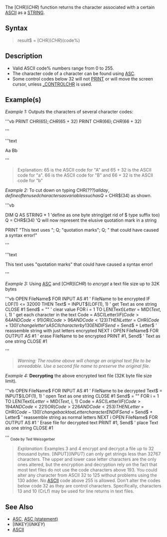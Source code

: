 The [CHR$](CHR$) function returns the character associated with a certain [ASCII](ASCII) as a [STRING](STRING).


## Syntax

> result$ = [CHR$](CHR$)(code%)


## Description

* Valid ASCII code% numbers range from 0 to 255.
* The character code of a character can be found using [ASC](ASC).
* Some control codes below 32 will not [PRINT](PRINT) or will move the screen cursor, unless [_CONTROLCHR](_CONTROLCHR) is used.


## Example(s)

*Example 1:* Outputs the characters of several character codes:

'''vb
PRINT CHR$(65); CHR$(65 + 32)
PRINT CHR$(66); CHR$(66 + 32)

'''

'''text

Aa
Bb

'''

> Explanation: 65 is the ASCII code for "A" and 65 + 32 is the ASCII code for "a". 66 is the ASCII code for "B" and 66 + 32 is the ASCII code for "b"


*Example 2:* To cut down on typing CHR$(???) all day, define often used characters as variables such as Q$ = CHR$(34) as shown.

'''vb


DIM Q AS STRING * 1   'define as one byte string(get rid of $ type suffix too)
Q = CHR$(34)          'Q will now represent the elusive quotation mark in a string

PRINT "This text uses "; Q; "quotation marks"; Q; " that could have caused a syntax error!"


'''

'''text


This text uses "quotation marks" that could have caused a syntax error!

'''



*Example 3:* Using [ASC](ASC) and [CHR$](CHR$) to *encrypt* a text file size up to 32K bytes

'''vb
OPEN FileName$ FOR INPUT AS #1 ' FileName to be encrypted
IF LOF(1) <= 32000 THEN Text$ = INPUT$(LOF(1), 1) ' get Text as one string
CLOSE #1
Send$ = "" ' clear value
FOR i = 1 TO LEN(Text$)
    Letter$ = MID$(Text$, i, 1) ' get each character in the text
    Code = ASC(Letter$)
    IF (Code > 64 AND Code < 91) OR (Code > 96 AND Code < 123) THEN
        Letter$ = CHR$(Code + 130) ' change letter's ASCII character by 130
    END IF
    Send$ = Send$ + Letter$ ' reassemble string with just letters encrypted
NEXT i
OPEN FileName$ FOR OUTPUT AS #1 ' erase FileName to be encrypted
PRINT #1, Send$   ' Text as one string
CLOSE #1

'''
> *Warning: The routine above will change an original text file to be unreadable. Use a second file name to preserve the original file.*


*Example 4:* **Decrypting** the above encrypted text file (32K byte file size limit). 

'''vb
OPEN FileName$ FOR INPUT AS #1       ' FileName to be decrypted
    Text$ = INPUT$(LOF(1), 1)         ' open Text as one string
CLOSE #1
Send$ = ""
FOR i = 1 TO LEN(Text$)
    Letter$ = MID$(Text$, i, 1)
    Code = ASC(Letter$)
    IF (Code > 194 AND Code < 221) OR (Code > 226 AND Code < 253) THEN
        Letter$ = CHR$(Code - 130)  ' change back to a Letter character
    END IF
    Send$ = Send$ + Letter$ ' reassemble string as normal letters
    NEXT i
OPEN FileName$ FOR OUTPUT AS #1 ' Erase file for decrypted text
    PRINT #1, Send$ ' place Text as one string
CLOSE #1 

'''
<sub>Code by Ted Weissgerber</sub>
> *Explanation:* Examples 3 and 4 encrypt and decrypt a file up to 32 thousand bytes. [INPUT$](INPUT$) can only get strings less than 32767 characters. The upper and lower case letter characters are the only ones altered, but the encryption and decryption rely on the fact that most text files do not use the code characters above 193. You could alter any character from ASCII 32 to 125 without problems using the 130 adder. No [ASCII](ASCII) code above 255 is allowed. Don't alter the codes below code 32 as they are control characters. Specifically, characters 13 and 10 (CrLf) may be used for line returns in text files.


## See Also

* [ASC](ASC), [ASC (statement)](ASC (statement))
* [INKEY$](INKEY$)
* [ASCII](ASCII)




